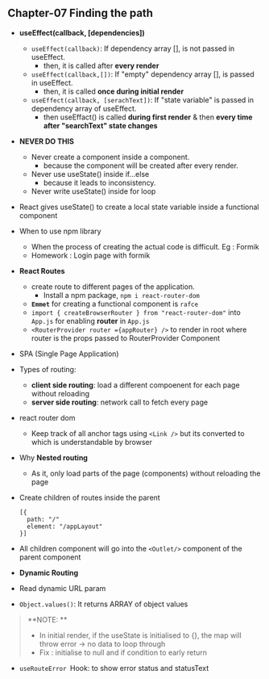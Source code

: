 ## Chapter-07 Finding the path

- **useEffect(callback, [dependencies])**
  - `useEffect(callback)`: If dependency array [], is not passed in useEffect.
    - then, it is called after **every render**
  - `useEffect(callback,[])`: If "empty" dependency array [], is passed in useEffect.
    - then, it is called **once during initial render**
  - `useEffect(callback, [serachText])`: If "state variable" is passed in dependency array of useEffect.
    - then useEffact() is called **during first render** & then **every time after "searchText" state changes**

- **NEVER DO THIS**
  - Never create a component inside a component. 
    - because the component will be created after every render.
  - Never use useState() inside if...else 
    - because it leads to inconsistency.
  - Never write useState() inside for loop

- React gives useState() to create a local state variable inside a functional component

- When to use npm library 
  - When the process of creating the actual code is difficult. Eg : Formik
  - Homework : Login page with formik

- **React Routes** 
  - create route to different pages of the application.
    - Install a npm package, `npm i react-router-dom`
  - **`Emmet`** for creating a functional component is `rafce`
  - `import { createBrowserRouter } from "react-router-dom"` into `App.js` for enabling **router** in `App.js`
  - `<RouterProvider router ={appRouter} />` to render in root where router is the props passed to RouterProvider Component

- SPA (Single Page Application)

- Types of routing:
  - **client side routing**: load a different compoenent for each page without reloading
  - **server side routing**: network call to fetch every page

- react router dom 
  - Keep track of all anchor tags using `<Link />` but its converted to <a></a> which is understandable by browser

- Why **Nested routing**
  - As it, only load parts of the page (components) without reloading the page

- Create children of routes inside the parent
  ```
  [{
    path: "/"
    element: "/appLayout"
  }] 
  ```
- All children component will go into the `<Outlet/>` component of the parent component

- **Dynamic Routing**
 - Read dynamic URL param

- `Object.values()`: It returns ARRAY of object values

> **NOTE: **
> - In initial render, if the useState is initialised to {}, the map will throw error -> no data to loop through
> - Fix : initialise to null and if condition to early return

- `useRouteError `Hook:  to show error status and statusText
